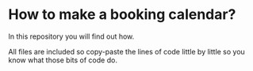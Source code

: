 # How to make a booking calendar?
In this repository you will find out how.

All files are included so copy-paste the lines of code little by little so you know what those bits of code do.
